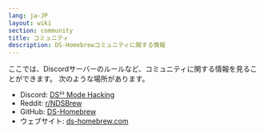 ```yaml
---
lang: ja-JP
layout: wiki
section: community
title: コミュニティ
description: DS-Homebrewコミュニティに関する情報
---
```


ここでは、Discordサーバーのルールなど、コミュニティに関する情報を見ることができます。 次のような場所があります。
- Discord: [DS⁽ⁱ⁾ Mode Hacking](https://ds-homebrew.com/discord)
- Reddit: [r/NDSBrew](https://reddit.com/r/NDSBrew)
- GitHub: [DS-Homebrew](https://github.com/DS-Homebrew)
- ウェブサイト: [ds-homebrew.com](https://ds-homebrew.com)
